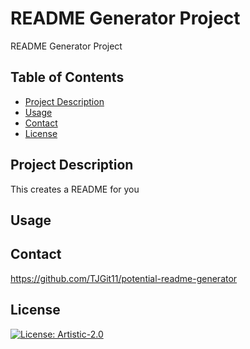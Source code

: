 # README Generator Project
README Generator Project

## Table of Contents
- [Project Description](#project-description)
- [Usage](#usage)
- [Contact](#contact)
- [License](#license)

## Project Description
This creates a README for you

## Usage


## Contact
https://github.com/TJGit11/potential-readme-generator

## License
[![License: Artistic-2.0](https://img.shields.io/badge/License-Artistic_2.0-0298c3.svg)](https://opensource.org/licenses/Artistic-2.0)
